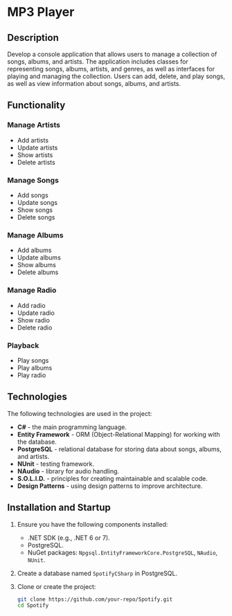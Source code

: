 # MP3 Player

## Description
Develop a console application that allows users to manage a collection of songs, albums, and artists. The application includes classes for representing songs, albums, artists, and genres, as well as interfaces for playing and managing the collection. Users can add, delete, and play songs, as well as view information about songs, albums, and artists.

## Functionality

### Manage Artists
- Add artists
- Update artists
- Show artists
- Delete artists

### Manage Songs
- Add songs
- Update songs
- Show songs
- Delete songs

### Manage Albums
- Add albums
- Update albums
- Show albums
- Delete albums

### Manage Radio
- Add radio
- Update radio
- Show radio
- Delete radio

### Playback
- Play songs
- Play albums
- Play radio


## Technologies

The following technologies are used in the project:

- **C#** - the main programming language.
- **Entity Framework** - ORM (Object-Relational Mapping) for working with the database.
- **PostgreSQL** - relational database for storing data about songs, albums, and artists.
- **NUnit** - testing framework.
- **NAudio** - library for audio handling.
- **S.O.L.I.D.** - principles for creating maintainable and scalable code.
- **Design Patterns** - using design patterns to improve architecture.

## Installation and Startup

1. Ensure you have the following components installed:
   - .NET SDK (e.g., .NET 6 or 7).
   - PostgreSQL.
   - NuGet packages: `Npgsql.EntityFrameworkCore.PostgreSQL`, `NAudio`, `NUnit`.

2. Create a database named `SpotifyCSharp` in PostgreSQL.

3. Clone or create the project:

   ```bash
   git clone https://github.com/your-repo/Spotify.git
   cd Spotify
